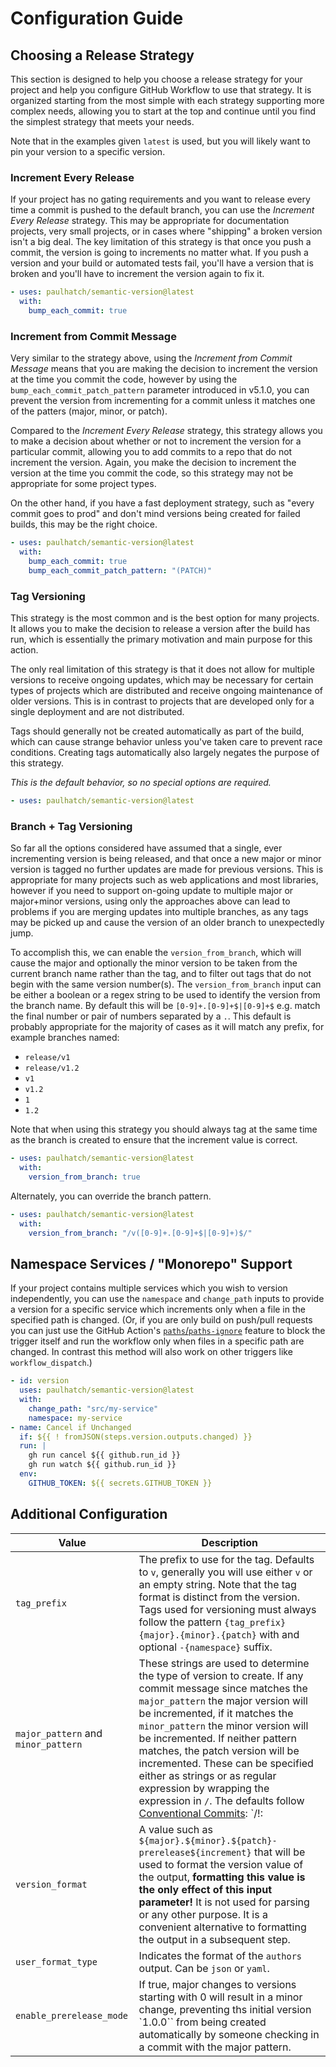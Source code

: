# Configuration Guide

## Choosing a Release Strategy

This section is designed to help you choose a release strategy for your project and help you configure GitHub Workflow to use that strategy. It is organized starting from the most simple with each strategy supporting more complex needs, allowing you to start at the top and continue until you find the simplest strategy that meets your needs.

Note that in the examples given `latest` is used, but you will likely want to pin your version to a specific version.

### Increment Every Release

If your project has no gating requirements and you want to release every time a commit is pushed to the default branch, you can use the _Increment Every Release_ strategy. This may be appropriate for documentation projects, very small projects, or in cases where "shipping" a broken version isn't a big deal. The key limitation of this strategy is that once you push a commit, the version is going to increments no matter what. If you push a version and your build or automated tests fail, you'll have a version that is broken and you'll have to increment the version again to fix it.

```yaml
- uses: paulhatch/semantic-version@latest
  with:
    bump_each_commit: true
```

### Increment from Commit Message

Very similar to the strategy above, using the _Increment from Commit Message_ means that you are making the decision to increment the version at the time you commit the code, however by using the `bump_each_commit_patch_pattern` parameter introduced in v5.1.0, you can prevent the version from incrementing for a commit unless it matches one of the patters (major, minor, or patch).

Compared to the _Increment Every Release_ strategy, this strategy allows you to make a decision about whether or not to increment the version for a particular commit, allowing you to add commits to a repo that do not increment the version. Again, you make the decision to increment the version at the time you commit the code, so this strategy may not be appropriate for some project types.

On the other hand, if you have a fast deployment strategy, such as "every commit goes to prod" and don't mind versions being created for failed builds, this may be the right choice.

```yaml
- uses: paulhatch/semantic-version@latest
  with:
    bump_each_commit: true
    bump_each_commit_patch_pattern: "(PATCH)"
```


### Tag Versioning

This strategy is the most common and is the best option for many projects. It allows you to make the decision to release a version after the build has run, which is essentially the primary motivation and main purpose for this action.

The only real limitation of this strategy is that it does not allow for multiple versions to receive ongoing updates, which may be necessary for certain types of projects which are distributed and receive ongoing maintenance of older versions. This is in contrast to projects that are developed only for a single deployment and are not distributed.

Tags should generally not be created automatically as part of the build, which can cause strange behavior unless you've taken care to prevent race conditions. Creating tags automatically also largely negates the purpose of this strategy.

_This is the default behavior, so no special options are required._

```yaml
- uses: paulhatch/semantic-version@latest
```


### Branch + Tag Versioning

So far all the options considered have assumed that a single, ever incrementing version is being released, and that once a new major or minor version is tagged no further updates are made for previous versions. This is appropriate for many projects such as web applications and most libraries, however if you need to support on-going update to multiple major or major+minor versions, using only the approaches above can lead to problems if you are merging updates into multiple branches, as any tags may be picked up and cause the version of an older branch to unexpectedly jump.

To accomplish this, we can enable the `version_from_branch`, which will cause the major and optionally the minor version to be taken from the current branch name rather than the tag, and to filter out tags that do not begin with the same version number(s). The `version_from_branch` input can be either a boolean or a regex string to be used to identify the version from the branch name. By default this will be `[0-9]+.[0-9]+$|[0-9]+$` e.g. match the final number or pair of numbers separated by a `.`. This default is probably appropriate for the majority of cases as it will match any prefix, for example branches named:

- `release/v1`
- `release/v1.2`
- `v1`
- `v1.2`
- `1`
- `1.2`

Note that when using this strategy you should always tag at the same time as the branch is created to ensure that the increment value is correct.

```yaml
- uses: paulhatch/semantic-version@latest
  with:
    version_from_branch: true
```

Alternately, you can override the branch pattern.

```yaml
- uses: paulhatch/semantic-version@latest
  with:
    version_from_branch: "/v([0-9]+.[0-9]+$|[0-9]+)$/"
```

## Namespace Services / "Monorepo" Support

If your project contains multiple services which you wish to version independently, you can use the `namespace` and `change_path` inputs to provide a version for a specific service which increments only when a file in the specified path is changed. (Or, if you are only build on push/pull requests you can just use the GitHub Action's [`paths`/`paths-ignore`](https://docs.github.com/en/actions/reference/workflows-and-actions/workflow-syntax#onpushpull_requestpull_request_targetpathspaths-ignore) feature to block the trigger itself and run the workflow only when files in a specific path are changed. In contrast this method will also work on other triggers like `workflow_dispatch`.)

```yaml
- id: version
  uses: paulhatch/semantic-version@latest
  with:
    change_path: "src/my-service"
    namespace: my-service
- name: Cancel if Unchanged
  if: ${{ ! fromJSON(steps.version.outputs.changed) }}
  run: |
    gh run cancel ${{ github.run_id }}
    gh run watch ${{ github.run_id }}
  env:
    GITHUB_TOKEN: ${{ secrets.GITHUB_TOKEN }}
```

## Additional Configuration

| Value | Description |
| --- | --- |
| `tag_prefix` | The prefix to use for the tag. Defaults to `v`, generally you will use either `v` or an empty string. Note that the tag format is distinct from the version. Tags used for versioning must always follow the pattern `{tag_prefix}{major}.{minor}.{patch}` with and optional `-{namespace}` suffix. |
| `major_pattern` and `minor_pattern` | These strings are used to determine the type of version to create. If any commit message since matches the `major_pattern` the major version will be incremented, if it matches the `minor_pattern` the minor version will be incremented. If neither pattern matches, the patch version will be incremented. These can be specified either as strings or as regular expression by wrapping the expression in `/`. The defaults follow [Conventional Commits](https://www.conventionalcommits.org/): `/!:|BREAKING CHANGE:/` for major and `/feat:/` for minor. |
| `version_format` | A value such as `${major}.${minor}.${patch}-prerelease${increment}` that will be used to format the version value of the output, **formatting this value is the only effect of this input parameter!** It is not used for parsing or any other purpose. It is a convenient alternative to formatting the output in a subsequent step. |
| `user_format_type` | Indicates the format of the `authors` output. Can be `json` or `yaml`. |
| `enable_prerelease_mode` | If true, major changes to versions starting with 0 will result in a minor change, preventing ths initial version `1.0.0`` from being created automatically by someone checking in a commit with the major pattern. |

